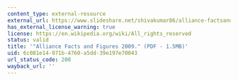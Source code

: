 ```yaml
---
content_type: external-resource
external_url: https://www.slideshare.net/shivakumar86/alliance-factsandfigures2009
has_external_license_warning: true
license: https://en.wikipedia.org/wiki/All_rights_reserved
status: valid
title: '"Alliance Facts and Figures 2009." (PDF - 1.5MB)'
uid: 6c081e14-971b-4760-a5dd-39e197e70043
url_status_code: 200
wayback_url: ''
---
```

